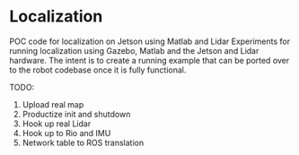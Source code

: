 # Localization
POC code for localization on Jetson using Matlab and Lidar
Experiments for running localization using Gazebo, Matlab and the Jetson and Lidar hardware. 
The intent is to create a running example that can be ported over to the robot codebase once it is fully functional.

TODO:
1. Upload real map
2. Productize init and shutdown
3. Hook up real Lidar
4. Hook up to Rio and IMU
5. Network table to ROS translation

